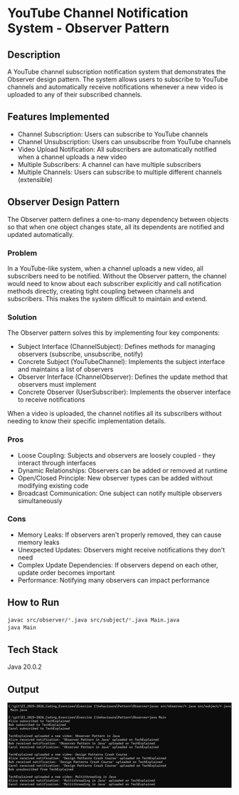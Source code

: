# YouTube Channel Notification System - Observer Pattern

## Description
A YouTube channel subscription notification system that demonstrates the Observer design pattern. The system allows users to subscribe to YouTube channels and automatically receive notifications whenever a new video is uploaded to any of their subscribed channels.

## Features Implemented
- Channel Subscription: Users can subscribe to YouTube channels
- Channel Unsubscription: Users can unsubscribe from YouTube channels  
- Video Upload Notification: All subscribers are automatically notified when a channel uploads a new video
- Multiple Subscribers: A channel can have multiple subscribers
- Multiple Channels: Users can subscribe to multiple different channels (extensible)

## Observer Design Pattern

The Observer pattern defines a one-to-many dependency between objects so that when one object changes state, all its dependents are notified and updated automatically.

### Problem
In a YouTube-like system, when a channel uploads a new video, all subscribers need to be notified. Without the Observer pattern, the channel would need to know about each subscriber explicitly and call notification methods directly, creating tight coupling between channels and subscribers. This makes the system difficult to maintain and extend.

### Solution
The Observer pattern solves this by implementing four key components:

- Subject Interface (ChannelSubject): Defines methods for managing observers (subscribe, unsubscribe, notify)
- Concrete Subject (YouTubeChannel): Implements the subject interface and maintains a list of observers
- Observer Interface (ChannelObserver): Defines the update method that observers must implement
- Concrete Observer (UserSubscriber): Implements the observer interface to receive notifications

When a video is uploaded, the channel notifies all its subscribers without needing to know their specific implementation details.

### Pros
- Loose Coupling: Subjects and observers are loosely coupled - they interact through interfaces
- Dynamic Relationships: Observers can be added or removed at runtime
- Open/Closed Principle: New observer types can be added without modifying existing code
- Broadcast Communication: One subject can notify multiple observers simultaneously

### Cons
- Memory Leaks: If observers aren't properly removed, they can cause memory leaks
- Unexpected Updates: Observers might receive notifications they don't need
- Complex Update Dependencies: If observers depend on each other, update order becomes important
- Performance: Notifying many observers can impact performance

## How to Run
```bash
javac src/observer/*.java src/subject/*.java Main.java
java Main
```

## Tech Stack 
Java 20.0.2

## Output
![alt text](observer_ss.png)